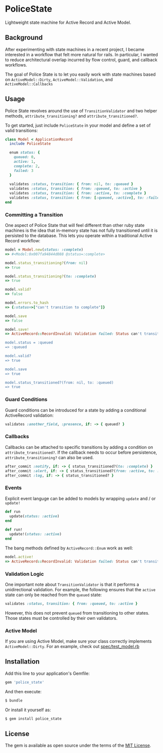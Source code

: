 # PoliceState
Lightweight state machine for Active Record and Active Model.


## Background
After experimenting with state machines in a recent project, I became interested in a workflow that felt more natural for rails. In particular, I wanted to reduce architectural overlap incurred by flow control, guard, and callback workflows.

The goal of Police State is to let you easily work with state machines based on `ActiveModel::Dirty`, `ActiveModel::Validation`, and `ActiveModel::Callbacks`


## Usage
Police State revolves around the use of `TransitionValidator` and two helper methods, `attribute_transitioning?` and `attribute_transitioned?`.

To get started, just include `PoliceState` in your model and define a set of valid transitions:

```ruby
class Model < ApplicationRecord
  include PoliceState

  enum status: {
    queued: 0,
    active: 1,
    complete: 2,
    failed: 3
  }
  
  validates :status, transition: { from: nil, to: :queued }
  validates :status, transition: { from: :queued, to: :active }
  validates :status, transition: { from: :active, to: :complete }
  validates :status, transition: { from: [:queued, :active], to: :failed }
end
```

### Committing a Transition
One aspect of Police State that will feel different than other ruby state machines is the idea that in-memory state has not fully transitioned until it is persisted to the database. This lets you operate within a traditional Active Record workflow:

```ruby
model = Model.new(status: :complete)
=> #<Model:0x007fa94844d088 @status=:complete>

model.status_transitioning?(from: nil)
=> true

model.status_transitioning?(to: :complete)
=> true

model.valid?
=> false

model.errors.to_hash
=> {:status=>["can't transition to complete"]}

model.save
=> false

model.save!
=> ActiveRecord::RecordInvalid: Validation failed: Status can't transition to complete

model.status = :queued
=> :queued

model.valid?
=> true

model.save
=> true

model.status_transitioned?(from: nil, to: :queued)
=> true

```


### Guard Conditions
Guard conditions can be introduced for a state by adding a conditional ActiveRecord validation:

```ruby
validates :another_field, :presence, if: -> { queued? }
```

### Callbacks

Callbacks can be attached to specific transitions by adding a condition on `attribute_transitioned?`. If the callback needs to occur before persistence, `attribute_transitioning?` can also be used.

```ruby
after_commit :notify, if: -> { status_transitioned?(to: :complete) }
after_commit :alert, if: -> { status_transitioned?(from: :active, to: :failed) }
after_commit :log, if: -> { status_transitioned? }
```

### Events
Explicit event languge can be added to models by wrapping `update` and / or `update!`

```ruby
def run
  update(status: :active) 
end
  
def run!
  update!(status: :active)
end
```

The bang methods defined by `ActiveRecord::Enum` work as well:

```ruby
model.active!
=> ActiveRecord::RecordInvalid: Validation failed: Status can't transition to active
```

### Validation Logic
One important note about `TransitionValidator` is that it performs a unidirectional validation. For example, the following ensures that the `active` state can only be reached from the `queued` state:

```ruby
validates :status, transition: { from: :queued, to: :active }
```

However, this does not prevent `queued` from transitioning to other states. Those states must be controlled by their own validators.


### Active Model
If you are using Active Model, make sure your class correctly implements `ActiveModel::Dirty`. For an example, check out [spec/test_model.rb](spec/test_model.rb)


## Installation
Add this line to your application's Gemfile:

```ruby
gem 'police_state'
```

And then execute:
```bash
$ bundle
```

Or install it yourself as:
```bash
$ gem install police_state
```


## License
The gem is available as open source under the terms of the [MIT License](http://opensource.org/licenses/MIT).
